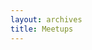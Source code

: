 ```yaml
---
layout: archives
title: Meetups
---
```

<meta http-equiv="Refresh" content="5; url=https://www.quackit.com/html/tags/">
